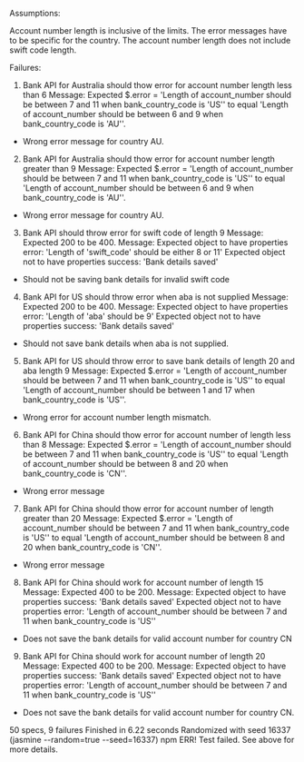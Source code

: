 Assumptions: 

Account number length is inclusive of the limits.
The error messages have to be specific for the country.
The account number length does not include swift code length.

Failures:
1) Bank API for Australia should thow error for account number length less than 6
  Message:
    Expected $.error = 'Length of account_number should be between 7 and 11 when bank_country_code is 'US'' to equal 'Length of account_number should be between 6 and 9 when bank_country_code is 'AU''.

- Wrong error message for country AU.

2) Bank API for Australia should thow error for account number length greater than 9
  Message:
    Expected $.error = 'Length of account_number should be between 7 and 11 when bank_country_code is 'US'' to equal 'Length of account_number should be between 6 and 9 when bank_country_code is 'AU''.

- Wrong error message for country AU.

3) Bank API should throw error for swift code of length 9
  Message:
    Expected 200 to be 400.
  Message:
    Expected object to have properties
        error: 'Length of 'swift_code' should be either 8 or 11'
    Expected object not to have properties
        success: 'Bank details saved'
- Should not be saving bank details for invalid swift code  

4) Bank API for US should throw error when aba is not supplied
  Message:
    Expected 200 to be 400.
  Message:
    Expected object to have properties
        error: 'Length of 'aba' should be 9'
    Expected object not to have properties
        success: 'Bank details saved'

- Should not save bank details when aba is not supplied.

5) Bank API for US should throw error to save bank details of length 20 and aba length 9
  Message:
    Expected $.error = 'Length of account_number should be between 7 and 11 when bank_country_code is 'US'' to equal 'Length of account_number should be between 1 and 17 when bank_country_code is 'US''.

- Wrong error for account number length mismatch.

6) Bank API for China should thow error for account number of length less than 8
  Message:
    Expected $.error = 'Length of account_number should be between 7 and 11 when bank_country_code is 'US'' to equal 'Length of account_number should be between 8 and 20 when bank_country_code is 'CN''.

- Wrong error message

7) Bank API for China should thow error for account number of length greater than 20
  Message:
    Expected $.error = 'Length of account_number should be between 7 and 11 when bank_country_code is 'US'' to equal 'Length of account_number should be between 8 and 20 when bank_country_code is 'CN''.
- Wrong error message

8) Bank API for China should work for account number of length 15
  Message:
    Expected 400 to be 200.
  Message:
    Expected object to have properties
        success: 'Bank details saved'
    Expected object not to have properties
        error: 'Length of account_number should be between 7 and 11 when bank_country_code is 'US''

- Does not save the bank details for valid account number for country CN

9) Bank API for China should work for account number of length 20
  Message:
    Expected 400 to be 200.
  Message:
    Expected object to have properties
        success: 'Bank details saved'
    Expected object not to have properties
        error: 'Length of account_number should be between 7 and 11 when bank_country_code is 'US''

- Does not save the bank details for valid account number for country CN.

50 specs, 9 failures
Finished in 6.22 seconds
Randomized with seed 16337 (jasmine --random=true --seed=16337)
npm ERR! Test failed.  See above for more details.
